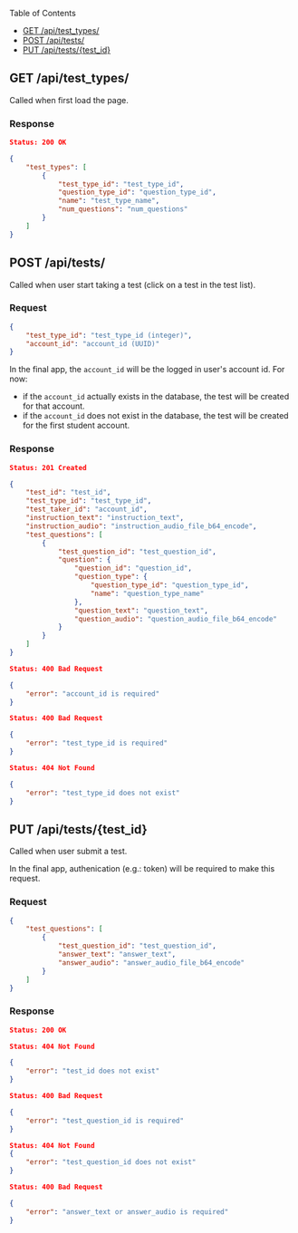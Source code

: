 Table of Contents

-   [GET /api/test_types/](#get-apitest_types)
-   [POST /api/tests/](#post-apitests)
-   [PUT /api/tests/{test_id}](#put-apiteststest_id)

## GET /api/test_types/

Called when first load the page.

### Response

```json
Status: 200 OK

{
    "test_types": [
        {
            "test_type_id": "test_type_id",
            "question_type_id": "question_type_id",
            "name": "test_type_name",
            "num_questions": "num_questions"
        }
    ]
}
```

## POST /api/tests/

Called when user start taking a test (click on a test in the test list).

### Request

```json
{
    "test_type_id": "test_type_id (integer)",
    "account_id": "account_id (UUID)"
}
```

In the final app, the `account_id` will be the logged in user's account id. For now:

-   if the `account_id` actually exists in the database, the test will be created for that account.
-   if the `account_id` does not exist in the database, the test will be created for the first student account.

### Response

```json
Status: 201 Created

{
    "test_id": "test_id",
    "test_type_id": "test_type_id",
    "test_taker_id": "account_id",
    "instruction_text": "instruction_text",
    "instruction_audio": "instruction_audio_file_b64_encode",
    "test_questions": [
        {
            "test_question_id": "test_question_id",
            "question": {
                "question_id": "question_id",
                "question_type": {
                    "question_type_id": "question_type_id",
                    "name": "question_type_name"
                },
                "question_text": "question_text",
                "question_audio": "question_audio_file_b64_encode"
            }
        }
    ]
}
```

```json
Status: 400 Bad Request

{
    "error": "account_id is required"
}
```

```json
Status: 400 Bad Request

{
    "error": "test_type_id is required"
}
```

```json
Status: 404 Not Found

{
    "error": "test_type_id does not exist"
}
```

## PUT /api/tests/{test_id}

Called when user submit a test.

In the final app, authenication (e.g.: token) will be required to make this request.

### Request

```json
{
    "test_questions": [
        {
            "test_question_id": "test_question_id",
            "answer_text": "answer_text",
            "answer_audio": "answer_audio_file_b64_encode"
        }
    ]
}
```

### Response

```json
Status: 200 OK
```

```json
Status: 404 Not Found

{
    "error": "test_id does not exist"
}
```

```json
Status: 400 Bad Request

{
    "error": "test_question_id is required"
}
```

```json
Status: 404 Not Found
{
    "error": "test_question_id does not exist"
}
```

```json
Status: 400 Bad Request

{
    "error": "answer_text or answer_audio is required"
}
```
